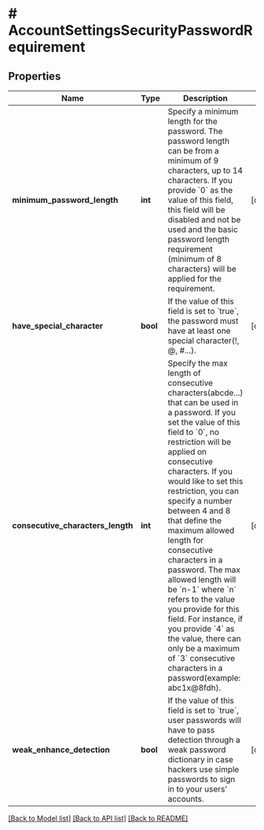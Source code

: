 # # AccountSettingsSecurityPasswordRequirement

## Properties

Name | Type | Description | Notes
------------ | ------------- | ------------- | -------------
**minimum_password_length** | **int** | Specify a minimum length for the password. The password length can be from a minimum of 9 characters, up to 14 characters. If you provide &#x60;0&#x60; as the value of this field, this field will be disabled and not be used and the basic password length requirement (minimum of 8 characters) will be applied for the requirement. | [optional] 
**have_special_character** | **bool** | If the value of this field is set to &#x60;true&#x60;, the password must have at least one special character(!, @, #...). | [optional] 
**consecutive_characters_length** | **int** | Specify the max length of consecutive characters(abcde...) that can be used in a password. If you set the value of this field to &#x60;0&#x60;, no restriction will be applied on consecutive characters.   If you would like to set this restriction, you can specify a number between 4 and 8 that define the maximum allowed length for consecutive characters in a password.  The max allowed length will be &#x60;n-1&#x60; where &#x60;n&#x60; refers to the value you provide for this field.  For instance, if you provide &#x60;4&#x60; as the value, there can only be a maximum of &#x60;3&#x60; consecutive characters in a password(example: abc1x@8fdh). | [optional] 
**weak_enhance_detection** | **bool** | If the value of this field is set to &#x60;true&#x60;, user passwords will have to pass detection through a weak password dictionary in case hackers use simple passwords to sign in to your users’ accounts. | [optional] 

[[Back to Model list]](../../README.md#documentation-for-models) [[Back to API list]](../../README.md#documentation-for-api-endpoints) [[Back to README]](../../README.md)


